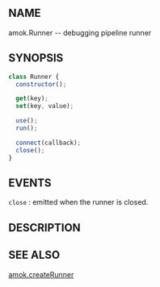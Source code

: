 ---
---
## NAME

amok.Runner -- debugging pipeline runner

## SYNOPSIS
```js
class Runner {
  constructor();

  get(key);
  set(key, value);

  use();
  run();

  connect(callback);
  close();
}
```

## EVENTS
`close`
:   emitted when the runner is closed.

## DESCRIPTION

## SEE ALSO

[amok.createRunner](amok.createRunner.3.md)
